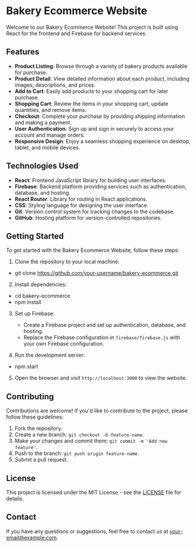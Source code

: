 # Bakery Ecommerce Website

Welcome to our Bakery Ecommerce Website! This project is built using React for the frontend and Firebase for backend services.

## Features

- **Product Listing**: Browse through a variety of bakery products available for purchase.
- **Product Detail**: View detailed information about each product, including images, descriptions, and prices.
- **Add to Cart**: Easily add products to your shopping cart for later purchase.
- **Shopping Cart**: Review the items in your shopping cart, update quantities, and remove items.
- **Checkout**: Complete your purchase by providing shipping information and making a payment.
- **User Authentication**: Sign up and sign in securely to access your account and manage orders.
- **Responsive Design**: Enjoy a seamless shopping experience on desktop, tablet, and mobile devices.

## Technologies Used

- **React**: Frontend JavaScript library for building user interfaces.
- **Firebase**: Backend platform providing services such as authentication, database, and hosting.
- **React Router**: Library for routing in React applications.
- **CSS**: Styling language for designing the user interface.
- **Git**: Version control system for tracking changes to the codebase.
- **GitHub**: Hosting platform for version-controlled repositories.

## Getting Started

To get started with the Bakery Ecommerce Website, follow these steps:

1. Clone the repository to your local machine:

- git clone https://github.com/your-username/bakery-ecommerce.git

2. Install dependencies:

- cd bakery-ecommerce
- npm install

3. Set up Firebase:
   - Create a Firebase project and set up authentication, database, and hosting.
   - Replace the Firebase configuration in `firebase/firebase.js` with your own Firebase configuration.

4. Run the development server:

- npm start

5. Open the browser and visit `http://localhost:3000` to view the website.

## Contributing

Contributions are welcome! If you'd like to contribute to the project, please follow these guidelines:

1. Fork the repository.
2. Create a new branch: `git checkout -b feature-name`.
3. Make your changes and commit them: `git commit -m 'Add new feature'`.
4. Push to the branch: `git push origin feature-name`.
5. Submit a pull request.

## License

This project is licensed under the MIT License - see the [LICENSE](LICENSE) file for details.

## Contact

If you have any questions or suggestions, feel free to contact us at [your-email@example.com](mailto:your-email@example.com).
